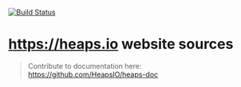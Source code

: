 [![Build Status](https://travis-ci.org/HeapsIO/heaps.io.svg?branch=master)](https://travis-ci.org/HeapsIO/heaps.io)

# <https://heaps.io> website sources

> Contribute to documentation here: <https://github.com/HeapsIO/heaps-doc>

